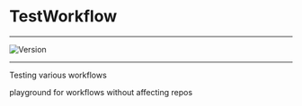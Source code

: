 # TestWorkflow

---

![Version](https://img.shields.io/badge/Version-2.0.5-brightgreen)

---

Testing various workflows

playground for workflows without affecting repos

